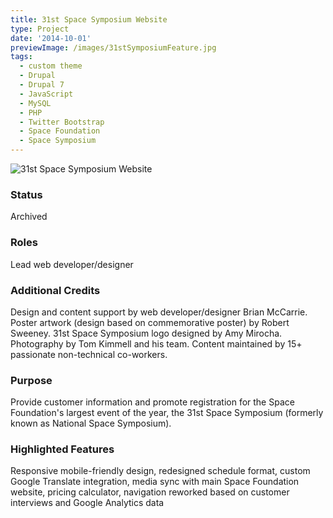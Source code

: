 ```yaml
---
title: 31st Space Symposium Website
type: Project
date: '2014-10-01'
previewImage: /images/31stSymposiumFeature.jpg
tags:
  - custom theme
  - Drupal
  - Drupal 7
  - JavaScript
  - MySQL
  - PHP
  - Twitter Bootstrap
  - Space Foundation
  - Space Symposium
---
```

![31st Space Symposium Website](/images/31stSymposium-top.jpg)

### Status

Archived

### Roles

Lead web developer/designer

### Additional Credits

Design and content support by web developer/designer Brian McCarrie. Poster artwork (design based on commemorative poster) by Robert Sweeney. 31st Space Symposium logo designed by Amy Mirocha. Photography by Tom Kimmell and his team. Content maintained by 15+ passionate non-technical co-workers.

### Purpose

Provide customer information and promote registration for the Space Foundation's largest event of the year, the 31st Space Symposium (formerly known as National Space Symposium).

### Highlighted Features

Responsive mobile-friendly design, redesigned schedule format, custom Google Translate integration, media sync with main Space Foundation website, pricing calculator, navigation reworked based on customer interviews and Google Analytics data
